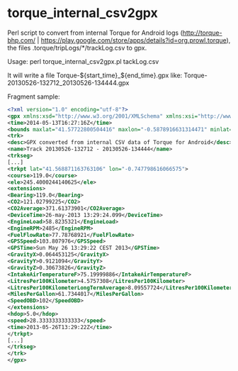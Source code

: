 torque_internal_csv2gpx
=======================

Perl script to convert from internal Torque for Android logs (http://torque-bhp.com/ | https://play.google.com/store/apps/details?id=org.prowl.torque), the files .torque/tripLogs/*/trackLog.csv to gpx.

Usage:
perl torque_internal_csv2gpx.pl tackLog.csv

It will write a file Torque-${start_time}_${end_time}.gpx like: Torque-20130526-132712_20130526-134444.gpx

Fragment sample:

```XML
<?xml version="1.0" encoding="utf-8"?>
<gpx xmlns:xsd="http://www.w3.org/2001/XMLSchema" xmlns:xsi="http://www.w3.org/2001/XMLSchema-instance" version="1.0" creator="Geo::Gpx" xsi:schemaLocation="http://www.topografix.com/GPX/1/0 http://www.topografix.com/GPX/1/0/gpx.xsd" xmlns="http://www.topografix.com/GPX/1/0">
<time>2014-05-13T16:27:16Z</time>
<bounds maxlat="41.57722800504416" maxlon="-0.5878916631314471" minlat="41.4987563341856" minlon="-0.7572012674063444" />
<trk>
<desc>GPX converted from internal CSV data of Torque for Android</desc>
<name>Track 20130526-132712 - 20130526-134444</name>
<trkseg>
[...]
<trkpt lat="41.568871163763106" lon="-0.747798616066575">
<course>119.0</course>
<ele>245.4000244140625</ele>
<extensions>
<Bearing>119.0</Bearing>
<CO2>121.02799225</CO2>
<CO2Average>371.61373901</CO2Average>
<DeviceTime>26-may-2013 13:29:24.099</DeviceTime>
<EngineLoad>58.8235321</EngineLoad>
<EngineRPM>2485</EngineRPM>
<FuelFlowRate>77.78768921</FuelFlowRate>
<GPSSpeed>103.807976</GPSSpeed>
<GPSTime>Sun May 26 13:29:22 CEST 2013</GPSTime>
<GravityX>0.064453125</GravityX>
<GravityY>0.9121094</GravityY>
<GravityZ>0.30673826</GravityZ>
<IntakeAirTemperatureF>75.19999886</IntakeAirTemperatureF>
<LitresPer100Kilometer>4.5757308</LitresPer100Kilometer>
<LitresPer100KilometerLongTermAverage>8.09557724</LitresPer100KilometerLongTermAverage>
<MilesPerGallon>61.7344017</MilesPerGallon>
<SpeedOBD>102</SpeedOBD>
</extensions>
<hdop>5.0</hdop>
<speed>28.3333333333333</speed>
<time>2013-05-26T13:29:22Z</time>
</trkpt>
[...]
</trkseg>
</trk>
</gpx>
```

